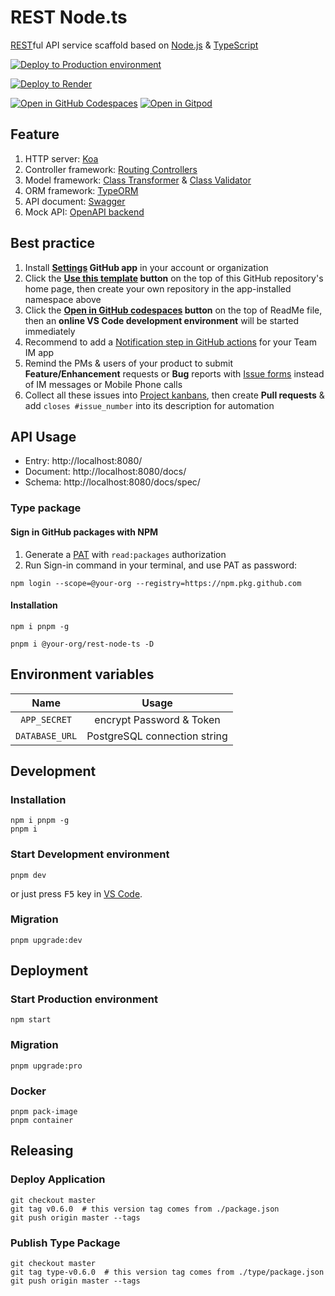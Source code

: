 # REST Node.ts

[REST][1]ful API service scaffold based on [Node.js][2] & [TypeScript][3]

[![Deploy to Production environment](https://github.com/idea2app/REST-Node-ts/actions/workflows/deploy-production.yml/badge.svg)][4]

[![Deploy to Render](https://render.com/images/deploy-to-render-button.svg)][5]

[![Open in GitHub Codespaces](https://github.com/codespaces/badge.svg)][6]
[![Open in Gitpod](https://gitpod.io/button/open-in-gitpod.svg)][7]

## Feature

1. HTTP server: [Koa][8]
2. Controller framework: [Routing Controllers][9]
3. Model framework: [Class Transformer][10] & [Class Validator][11]
4. ORM framework: [TypeORM][12]
5. API document: [Swagger][13]
6. Mock API: [OpenAPI backend][14]

## Best practice

1.  Install **[Settings][15] GitHub app** in your account or organization
2.  Click the **[Use this template][16] button** on the top of this GitHub repository's home page, then create your own repository in the app-installed namespace above
3.  Click the **[Open in GitHub codespaces][17] button** on the top of ReadMe file, then an **online VS Code development environment** will be started immediately
4.  Recommend to add a [Notification step in GitHub actions][18] for your Team IM app
5.  Remind the PMs & users of your product to submit **Feature/Enhancement** requests or **Bug** reports with [Issue forms][19] instead of IM messages or Mobile Phone calls
6.  Collect all these issues into [Project kanbans][20], then create **Pull requests** & add `closes #issue_number` into its description for automation

## API Usage

-   Entry: http://localhost:8080/
-   Document: http://localhost:8080/docs/
-   Schema: http://localhost:8080/docs/spec/

### Type package

#### Sign in GitHub packages with NPM

1. Generate a [PAT][21] with `read:packages` authorization
2. Run Sign-in command in your terminal, and use PAT as password:

```shell
npm login --scope=@your-org --registry=https://npm.pkg.github.com
```

#### Installation

```shell
npm i pnpm -g

pnpm i @your-org/rest-node-ts -D
```

## Environment variables

|      Name      |            Usage             |
| :------------: | :--------------------------: |
|  `APP_SECRET`  |   encrypt Password & Token   |
| `DATABASE_URL` | PostgreSQL connection string |

## Development

### Installation

```shell
npm i pnpm -g
pnpm i
```

### Start Development environment

```shell
pnpm dev
```

or just press <kbd>F5</kbd> key in [VS Code][22].

### Migration

```shell
pnpm upgrade:dev
```

## Deployment

### Start Production environment

```shell
npm start
```

### Migration

```shell
pnpm upgrade:pro
```

### Docker

```shell
pnpm pack-image
pnpm container
```

## Releasing

### Deploy Application

```shell
git checkout master
git tag v0.6.0  # this version tag comes from ./package.json
git push origin master --tags
```

### Publish Type Package

```shell
git checkout master
git tag type-v0.6.0  # this version tag comes from ./type/package.json
git push origin master --tags
```

[1]: https://en.wikipedia.org/wiki/Representational_state_transfer
[2]: https://nodejs.org/
[3]: https://www.typescriptlang.org/
[4]: https://github.com/idea2app/REST-Node-ts/actions/workflows/deploy-production.yml
[5]: https://render.com/deploy
[6]: https://codespaces.new/idea2app/REST-Node-ts
[7]: https://gitpod.io/?autostart=true#https://github.com/idea2app/REST-Node-ts
[8]: https://koajs.com/
[9]: https://github.com/typestack/routing-controllers
[10]: https://github.com/typestack/class-transformer
[11]: https://github.com/typestack/class-validator
[12]: https://typeorm.io/
[13]: https://swagger.io/
[14]: https://github.com/anttiviljami/openapi-backend
[15]: https://github.com/apps/settings
[16]: https://github.com/new?template_name=REST-Node-ts&template_owner=idea2app
[17]: https://codespaces.new/idea2app/REST-Node-ts
[18]: https://github.com/kaiyuanshe/kaiyuanshe.github.io/blob/bb4675a56bf1d6b207231313da5ed0af7cf0ebd6/.github/workflows/pull-request.yml#L32-L56
[19]: https://github.com/idea2app/REST-Node-ts/issues/new/choose
[20]: https://github.com/idea2app/REST-Node-ts/projects
[21]: https://github.com/settings/tokens
[22]: https://code.visualstudio.com/
